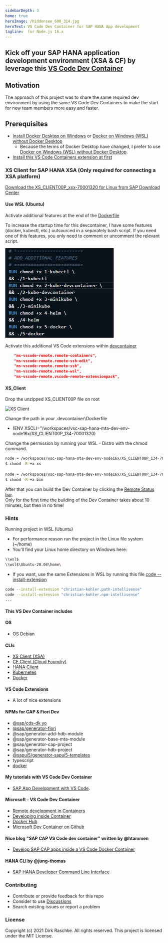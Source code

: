 ```yaml
---
sidebarDepth: 3
home: true                 
heroImage: /hiddensee_600_314.jpg
heroText: VS Code Dev Container for SAP HANA App development
tagline:  for Node.js 16.x
---
```


## Kick off your SAP HANA application development environment (XSA & CF) by leverage this [VS Code Dev Container](https://github.com/draschke/vsc-sap-hana-mta-dev-env-node16x/tree/master/.devcontainer)

## Motivation

The approach of this project was to share the same required dev environment by using the same VS Code Dev Containers to make the start for new team members more easy and faster.

## Prerequisites

- [Install Docker Desktop on Windows](https://docs.docker.com/docker-for-windows/install/) or [Docker on Windows (WSL) without Docker Desktop](https://dev.to/bowmanjd/install-docker-on-windows-wsl-without-docker-desktop-34m9)
  - Because the terms of Docker Desktop have changed, I prefer to use [Docker on Windows (WSL) without Docker Desktop](https://dev.to/bowmanjd/install-docker-on-windows-wsl-without-docker-desktop-34m9).
- [Install this VS Code Containers extension at first](https://code.visualstudio.com/docs/remote/containers-tutorial#_install-the-extension)

### XS Client for SAP HANA XSA (Only required for connecting a XSA platform)

[Download the XS_CLIENT00P_xxx-70001320 for Linux from SAP Download Center](https://launchpad.support.sap.com/#/softwarecenter/template/products/related/_APP=00200682500000001943&_EVENT=DISPHIER&HEADER=Y&FUNCTIONBAR=N&EVENT=TREE&NE=NAVIGATE&ENR=73554900100900001301&V=MAINT/SAP%20HANA%20PLATFORM%20EDITION%202.0)  

#### Use WSL (Ubuntu)

Activate additional features at the end of the [Dockerfile](https://github.com/draschke/vsc-sap-hana-mta-dev-env-node16x/blob/main/.devcontainer/Dockerfile)

To increase the startup time for this devcontainer, I have some features (docker, kubectl, etc.) outsourced in a separately bash script.
If you need one of this features, you only need to comment or uncomment the relevant script.

![Additional features](./config/images/additional-features.png)

Activate this additional VS Code extensions within [devcontainer](https://github.com/draschke/vsc-sap-hana-mta-dev-env-node16x/blob/main/.devcontainer/devcontainer.json)

```json
    "ms-vscode-remote.remote-containers",
    "ms-vscode-remote.remote-ssh-edit",
    "ms-vscode-remote.remote-ssh",
    "ms-vscode-remote.remote-wsl",
    "ms-vscode-remote.vscode-remote-extensionpack",
```

#### XS_Client

Drop the unzipped XS_CLIENT00P file on root

![XS Client](./config/images/node14.png)

Change the path in your .devcontainer\Dockerfile

- (ENV XSCLI="/workspaces/vsc-sap-hana-mta-dev-env-node16x/XS_CLIENT00P_134-70001320)

Change the permission by running your WSL - Distro with the chmod command.

```bash
node ➜ /workspaces/vsc-sap-hana-mta-dev-env-node16x/XS_CLIENT00P_134-70001320/bin (docs ✗)
$ chmod -R +x xs

node ➜ /workspaces/vsc-sap-hana-mta-dev-env-node16x/XS_CLIENT00P_134-70001320/sapjvm_8_jre/ (docs ✗)
$ chmod -R +x bin
```

After that you can build the Dev Container by clicking the [Remote Status bar](https://code.visualstudio.com/docs/remote/containers-tutorial#_check-installation).  
Only for the first time the building of the Dev Container takes about 10 minutes, but then in no time!

### Hints

Running project in WSL (Ubuntu)

- For performance reason run the project in the Linux file system (~/home)
- You'll find your Linux home directory on Windows here:
  
```bash
\\wsl$
\\wsl$\Ubuntu-20.04\home\
```

- If you want, use the same Extensions in WSL by running this file [code --install-extension](https://github.com/draschke/vsc-sap-hana-mta-dev-env-node16x/blob/main/install-extensions.txt)

```bash
code --install-extension "christian-kohler.path-intellisense"
code --install-extension "christian-kohler.npm-intellisense"
...
```

#### This VS Dev Container includes  

#### OS

- OS Debian

#### CLIs

- [XS Client (XSA)](https://launchpad.support.sap.com/#/softwarecenter/template/products/related/_APP=00200682500000001943&_EVENT=DISPHIER&HEADER=Y&FUNCTIONBAR=N&EVENT=TREE&NE=NAVIGATE&ENR=73554900100900001301&V=MAINT/SAP%20HANA%20PLATFORM%20EDITION%202.0)
- [CF Client (Cloud Foundry)](https://docs.cloudfoundry.org/cf-cli/install-go-cli.html#pkg-linux)
- [HANA Client](https://www.npmjs.com/package/hana-cli)
- [Kubernetes](https://kubernetes.io/docs/tasks/tools/install-kubectl-linux/)
- [Docker](https://code.visualstudio.com/docs/containers/choosing-dev-environment#_enabling-docker-cli-inside-a-remote-development-environment)

#### VS Code Extensions

- A lot of nice extensions
  
#### NPMs for CAP & Fiori Dev

- [@sap/cds-dk yo](https://www.npmjs.com/package/@sap/cds-dk)
- [@sap/generator-fiori](https://www.npmjs.com/package/@sap/generator-fiori)
- @sap/generator-add-hdb-module
- @sap/generator-base-mta-module
- @sap/generator-cap-project
- @sap/generator-hdb-project
- [@sapui5/generator-sapui5-templates](https://www.npmjs.com/package/@sapui5/generator-sapui5-templates)
- typescript
- [docker](https://docs.docker.com/get-docker/)

#### My tutorials with VS Code Dev Container

- [SAP App Development with VS Code](https://draschke.github.io/my-SAP-exercises-with-VSCode/).

#### Microsoft - VS Code Dev Container

- [Remote development in Containers](https://code.visualstudio.com/docs/remote/containers-tutorial)
- [Developing inside Container](https://code.visualstudio.com/docs/remote/containers)
- [Docker Hub](https://hub.docker.com/_/microsoft-vscode-devcontainers)
- [Microsoft Dev Container on Github](https://github.com/microsoft/vscode-dev-containers)  

#### Nice blog "SAP CAP VS Code dev container" written by @htammen

- [Develop SAP CAP apps inside a VS Code Docker Container](https://blogs.sap.com/2020/02/20/develop-sap-cap-apps-inside-a-vs-code-docker-container/)

#### HANA CLI by @jung-thomas

- [SAP HANA Developer Command Line Interface](https://github.com/SAP-samples/hana-developer-cli-tool-example)

### Contributing

- Contribute or provide feedback for this repo
- Consider to use [Discussions](https://github.com/draschke/vsc-sap-hana-mta-dev-env-node16x/discussions)
- Search existing issues or report a problem

### License

Copyright (c) 2021 Dirk Raschke. All rights reserved. This project is licensed under the MIT License.
